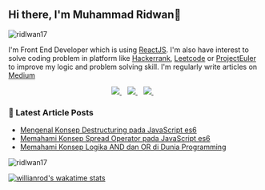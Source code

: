 ## Hi there, I'm Muhammad Ridwan👋 

<p align="left"> <img src="https://komarev.com/ghpvc/?username=ridlwan17&label=Profile%20views&color=0e75b6&style=flat" alt="ridlwan17" /> </p>

I'm Front End Developer which is using [ReactJS](https://www.reactjs.org). I'm also have interest to solve coding problem in platform like [Hackerrank](https://www.hackerrank.com/), [Leetcode](https://www.leetcode.com) or [ProjectEuler](https://www.projecteuler.net) to improve my logic and problem solving skill. I'm regularly write articles on [Medium](https://dharidwan.medium.com/)

<p align='center'>
<a href="https://www.linkedin.com/in/dharidwanid/" target="blank">
  <img src="https://img.shields.io/badge/linkedin-%230077B5.svg?&style=for-the-badge&logo=linkedin&logoColor=white" />
</a>&nbsp;&nbsp;
<a href="https://medium.com/@dharidwan" target="blank">
  <img src="https://img.shields.io/badge/medium-%2312100E.svg?&style=for-the-badge&logo=medium&logoColor=white" />
</a>&nbsp;&nbsp;
<a href="https://instagram.com/dharidwanid" target="blank">
  <img src="https://img.shields.io/badge/instagram-%23E4405F.svg?&style=for-the-badge&logo=instagram&logoColor=white" />
</a>&nbsp;&nbsp;
</p>


### 📕 Latest Article Posts

<!-- BLOG-POST-LIST:START -->

- [Mengenal Konsep Destructuring pada JavaScript es6](https://dharidwan.medium.com/mengenal-konsep-destructuring-pada-javascript-es6-1cbda05dd90a)
- [Memahami Konsep Spread Operator pada JavaScript es6](https://dharidwan.medium.com/memahami-konsep-spread-operator-pada-javascript-es6-fccf8c2f3f75)
- [Memahami Konsep Logika AND dan OR di Dunia Programming](https://dharidwan.medium.com/memahami-konsep-logika-and-dan-or-di-dunia-programming-dfd559352d78)

<!-- BLOG-POST-LIST:END -->


<p><img src="https://github-readme-stats.vercel.app/api?username=ridlwan17&show_icons=true&theme=nightowl&locale=en" alt="ridlwan17" /></p>

[![willianrod's wakatime stats](https://github-readme-stats.vercel.app/api/wakatime?username=ridlwan17)](https://github.com/anuraghazra/github-readme-stats)





